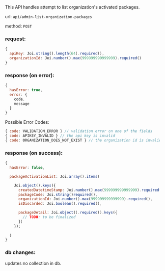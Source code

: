 This API handles attempt to list organization's activated packages.

url: `api/admin-list-organization-packages`

method: `POST`

### request: 
```js
{
  apiKey: Joi.string().length(64).required(),
  organizationId: Joi.number().max(999999999999999).required()
}
```

### response (on error):
```js
{
  hasError: true,
  error: {
    code,
    message
  }
}
```

Possible Error Codes:
```js
{ code: VALIDATION_ERROR } // validation error on one of the fields
{ code: APIKEY_INVALID } // the api key is invalid
{ code: ORGANIZATION_DOES_NOT_EXIST } // the organization id is invalid
```

### response (on success):
```js
{
  hasError: false,

  packageActivationList: Joi.array().items(

    Joi.object().keys({
      createdDatetimeStamp: Joi.number().max(999999999999999).required(),
      packageCode: Joi.string()required(),
      organizationId: Joi.number().max(999999999999999).required(),
      isDiscarded: Joi.boolean().required(),

      packageDetail: Joi.object().required().keys({
        // TODO: to be finalized
      })
    });
    
  )
}
```

### db changes:
updates no collection in db.